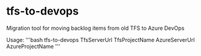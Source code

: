# tfs-to-devops
Migration tool for moving backlog items from old TFS to Azure DevOps

Usage:
'''bash
tfs-to-devops TfsServerUrl TfsProjectName AzureServerUrl AzureProjectName
'''
